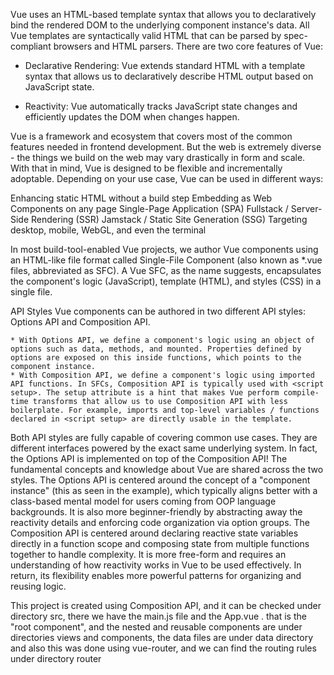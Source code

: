 Vue uses an HTML-based template syntax that allows you to declaratively bind the rendered DOM to the underlying component instance's data.
All Vue templates are syntactically valid HTML that can be parsed by spec-compliant browsers and HTML parsers.
There are two core features of Vue:

* Declarative Rendering: Vue extends standard HTML with a template syntax that allows us to declaratively describe HTML output based on JavaScript state.

* Reactivity: Vue automatically tracks JavaScript state changes and efficiently updates the DOM when changes happen.




Vue is a framework and ecosystem that covers most of the common features needed in frontend development. But the web is extremely diverse - the things we build on the web may vary drastically in form and scale. With that in mind, Vue is designed to be flexible and incrementally adoptable. Depending on your use case, Vue can be used in different ways:

Enhancing static HTML without a build step
Embedding as Web Components on any page
Single-Page Application (SPA)
Fullstack / Server-Side Rendering (SSR)
Jamstack / Static Site Generation (SSG)
Targeting desktop, mobile, WebGL, and even the terminal


In most build-tool-enabled Vue projects, we author Vue components using an HTML-like file format called Single-File Component (also known as *.vue files, abbreviated as SFC). A Vue SFC, as the name suggests, encapsulates the component's logic (JavaScript), template (HTML), and styles (CSS) in a single file.

API Styles
Vue components can be authored in two different API styles: Options API and Composition API.

    * With Options API, we define a component's logic using an object of options such as data, methods, and mounted. Properties defined by options are exposed on this inside functions, which points to the component instance.
    * With Composition API, we define a component's logic using imported API functions. In SFCs, Composition API is typically used with <script setup>. The setup attribute is a hint that makes Vue perform compile-time transforms that allow us to use Composition API with less boilerplate. For example, imports and top-level variables / functions declared in <script setup> are directly usable in the template.
     
Both API styles are fully capable of covering common use cases. They are different interfaces powered by the exact same underlying system. In fact, the Options API is implemented on top of the Composition API! The fundamental concepts and knowledge about Vue are shared across the two styles.
The Options API is centered around the concept of a "component instance" (this as seen in the example), which typically aligns better with a class-based mental model for users coming from OOP language backgrounds. It is also more beginner-friendly by abstracting away the reactivity details and enforcing code organization via option groups.
The Composition API is centered around declaring reactive state variables directly in a function scope and composing state from multiple functions together to handle complexity. It is more free-form and requires an understanding of how reactivity works in Vue to be used effectively. In return, its flexibility enables more powerful patterns for organizing and reusing logic.


This project is created using Composition API, and it can be checked under directory src, there we have the main.js file and the App.vue . that is the "root component", and the nested and reusable components are under  directories views and components, the data files are under data directory and also this was done using vue-router, and we can find the routing rules under directory router